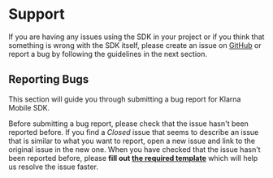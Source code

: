 # Support

If you are having any issues using the SDK in your project or if you think that something is wrong with the SDK itself, please create an issue on [GitHub](https://github.com/klarna/klarna-mobile-sdk-android/issues) or report a bug by following the guidelines in the next section. 

## Reporting Bugs
This section will guide you through submitting a bug report for Klarna Mobile SDK.

Before submitting a bug report, please check that the issue hasn't been reported before. If you find a *Closed* issue that seems to describe an issue that is similar to what you want to report, open a new issue and link to the original issue in the new one. When you have checked that the issue hasn't been reported before, please **fill out [the required template](https://github.com/klarna/klarna-mobile-sdk-android/blob/master/.github/ISSUE_TEMPLATE/bug_report.md)** which will help us resolve the issue faster. 
